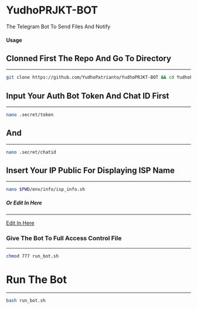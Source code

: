 # YudhoPRJKT-BOT
The Telegram Bot To Send Files And Notify 


#### Usage 

## Clonned First The Repo And Go To Directory
---------------
```bash
git clone https://github.com/YudhoPatrianto/YudhoPRJKT-BOT && cd YudhoPRJKT-BOT
```

## Input Your Auth Bot Token And Chat ID First
---------------
```bash
nano .secret/token
```

## And 
---------------
```bash
nano .secret/chatid
```

## Insert Your IP Public For Displaying ISP Name
---------------
```bash
nano $PWD/env/info/isp_info.sh
```

##### Or Edit In Here
---------------
[Edit In Here](https://github.com/YudhoPatrianto/YudhoPRJKT-BOT/blob/6b6fb0b914cf88fdb30094f9fd59e9219e8d61c2/env/info/isp_info.sh#L4C4-L4C4 "Edit In Here")

### Give The Bot To Full Access Control File
---------------
```bash
chmod 777 run_bot.sh
```

# Run The Bot
---------------
```bash
bash run_bot.sh
```
